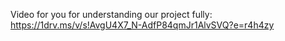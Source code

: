Video for you for understanding our project fully: https://1drv.ms/v/s!AvgU4X7_N-AdfP84qmJr1AlvSVQ?e=r4h4zy
